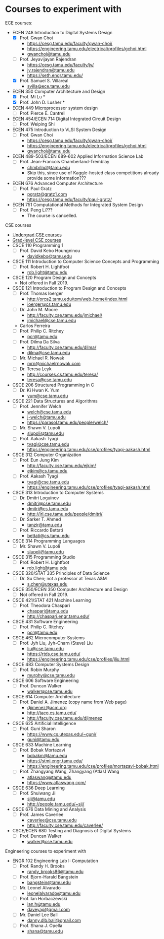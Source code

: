 #	Courses to experiment with


ECE courses:
+ ECEN 248 Introduction to Digital Systems Design
	- [x] Prof. Gwan Choi
		* https://cesg.tamu.edu/faculty/gwan-choi/
		* https://engineering.tamu.edu/electrical/profiles/gchoi.html
		* gwanchoi@tamu.edu
	- [ ] Prof. Jeyavijayan Rajendran
		* https://cesg.tamu.edu/faculty/jv/
		* jv.rajendran@tamu.edu
		* https://seth.engr.tamu.edu/
	- [x] Prof. Samuel S. Villareal
		* svilla@ece.tamu.edu
+ ECEN 350 Computer Architecture and Design
	- [x] Prof. Mi Lu
		* 
	- [x] Prof. John D. Lusher
		* 
+ ECEN 449 Microprocessor system design
	- [ ] Prof. Pierce E. Cantrell
+ ECEN 454/ECEN 714 Digital Integrated Circuit Design
	- [ ] Prof. Weiping Shi
+ ECEN 475 Introduction to VLSI System Design
	- [ ] Prof. Gwan Choi
		* https://cesg.tamu.edu/faculty/gwan-choi/
		* https://engineering.tamu.edu/electrical/profiles/gchoi.html
		* gwanchoi@tamu.edu
+ ECEN 489-503/ECEN 689-602 Applied Information Science Lab
	- [ ] Prof. Jean-Francois Chamberland-Tremblay
		* chmbrlnd@tamu.edu
		* Skip this, since use of Kaggle-hosted class competitions already provide some information???
+ ECEN 676 Advanced Computer Architecture
	- [ ] Prof. Paul Gratz
		* pgratz@gratz1.com
		* https://cesg.tamu.edu/faculty/paul-gratz/
+ ECEN 751 Computational Methods for Integrated System Design
	- [ ] Prof. Peng Li???
		* The course is cancelled.

CSE courses
+ [Undergrad CSE courses](https://catalog.tamu.edu/undergraduate/course-descriptions/csce/)
+ [Grad-level CSE courses](https://catalog.tamu.edu/graduate/course-descriptions/csce/)
+ CSCE 110 Programming 1
	- [ ] Prof. David Kebo Houngninou
		* davidkebo@tamu.edu
+ CSCE 111 Introduction to Computer Science Concepts and Programming
	- [ ] Prof. Robert H. Lightfoot
		* rob.light@tamu.edu
+ CSCE 120 Program Design and Concepts
	- Not offered in Fall 2019.
+ CSCE 121 Introduction to Program Design and Concepts
	- [ ] Prof. Thomas Ioerger
		* http://orca2.tamu.edu/tom/web_home/index.html
		* ioerger@cs.tamu.edu
	- [ ] Dr. John M. Moore
		* http://faculty.cse.tamu.edu/jmichael/
		* jmichael@cse.tamu.edu
	- Carlos Ferreira
	- [ ] Prof. Philip C. Ritchey
		* pcr@tamu.edu
	- [ ] Prof. Dilma Da Silva
		* http://faculty.cse.tamu.edu/dilma/
		* dilma@cse.tamu.edu
	- [ ] Mr. Michael R. Nowak
		* mrn@michaelrnowak.com
	- [ ] Dr. Teresa Leyk
		* http://courses.cs.tamu.edu/teresa/
		* teresa@cse.tamu.edu
+ CSCE 206 Structured Programming in C
	- [ ] Dr. Ki Hwan K. Yum
		* yum@cse.tamu.edu
+ CSCE 221 Data Structures and Algorithms
	- [ ] Prof. Jennifer Welch
		* welch@cse.tamu.edu
		* j-welch@tamu.edu
		* https://parasol.tamu.edu/people/welch/
	- [ ] Mr. Shawn V. Lupoli
		* slupoli@tamu.edu
	- [ ] Prof. Aakash Tyagi
		* tyagi@cse.tamu.edu
		* https://engineering.tamu.edu/cse/profiles/tyagi-aakash.html
+ CSCE 312 Computer Organization
	- [ ] Prof. Eun Jung Kim
		* http://faculty.cse.tamu.edu/ejkim/
		* ejkim@cs.tamu.edu
	- [ ] Prof. Aakash Tyagi
		* tyagi@cse.tamu.edu
		* https://engineering.tamu.edu/cse/profiles/tyagi-aakash.html
+ CSCE 313 Introduction to Computer Systems
	- [ ] Dr. Dmitri Loguinov
		* dmitri@cse.tamu.edu
		* dmitri@cs.tamu.edu
		* http://irl.cse.tamu.edu/people/dmitri/
	- [ ] Dr. Sarker T. Ahmed
		* tanzir@tamu.edu
	- [ ] Prof. Riccardo Bettati
		* bettati@cs.tamu.edu
+ CSCE 314 Programming Languages
	- [ ] Mr. Shawn V. Lupoli
		* slupoli@tamu.edu
+ CSCE 315 Programming Studio
	- [ ] Prof. Robert H. Lightfoot
		* rob.light@tamu.edu
+ CSCE 320/STAT 335 Principles of Data Science
	- [ ] Dr. Su Chen; not a professor at Texas A&M
		* s.chen@utexas.edu
+ CSCE 350/ECEN 350 Computer Architecture and Design
	- [ ] Not offered in Fall 2019.
+ CSCE 421/STAT 421 Machine Learning
	- [ ] Prof. Theodora Chaspari
		* chaspari@tamu.edu
		* http://chaspari.engr.tamu.edu/
+ CSCE 431 Software Engineering
	- [ ] Prof. Philip C. Ritchey
		* pcr@tamu.edu
+ CSCE 462 Microcomputer Systems
	- [ ] Prof. Jyh Liu, Jyh-Charn (Steve) Liu
		* liu@cse.tamu.edu
		* https://rtds.cse.tamu.edu/
		* https://engineering.tamu.edu/cse/profiles/jliu.html
+ CSCE 483 Computer Systems Design
	- [ ] Prof. Robin Murphy
		* murphy@cse.tamu.edu
+ CSCE 606 Software Engineering
	- [ ] Prof. Duncan Walker
		* walker@cse.tamu.edu
+ CSCE 614 Computer Architecture
	- [ ] Prof. Daniel A. Jimenez (copy name from Web page)
		* djimenez@acm.org
		* http://taco.cs.tamu.edu/
		* http://faculty.cse.tamu.edu/djimenez
+ CSCE 625 Artificial Intelligence
	- [ ] Prof. Guni Sharon
		* https://www.cs.utexas.edu/~guni/
		* guni@tamu.edu
+ CSCE 633 Machine Learning
	- [ ] Prof. Bobak Mortazavi
		* bobakm@tamu.edu
		* https://stmi.engr.tamu.edu/
		* https://engineering.tamu.edu/cse/profiles/mortazavi-bobak.html
	- [ ] Prof. Zhangyang Wang, Zhangyang (Atlas) Wang
		* atlaswang@tamu.edu
		* https://www.atlaswang.com/
+ CSCE 636 Deep Learning
	- [ ] Prof. Shuiwang Ji
		* sji@tamu.edu
		* http://people.tamu.edu/~sji/
+ CSCE 676 Data Mining and Analysis
	- [ ] Prof. James Caverlee
		* caverlee@cse.tamu.edu
		* http://faculty.cse.tamu.edu/caverlee/
+ CSCE/ECEN 680 Testing and Diagnosis of Digital Systems
	- [ ] Prof. Duncan Walker
		* walker@cse.tamu.edu









Engineering courses to experiment with
+ ENGR 102 Engineering Lab I: Computation
	- [ ] Prof. Randy H. Brooks
		* randy_brooks86@tamu.edu
	- [ ] Prof. Bjorn-Harald Bangstein
		* bangstein@tamu.edu
	- [ ] Mr. Leonel Alvarado
		* leonelalvarado@tamu.edu
	- [ ] Prof. Ian Horbaczewski
		* ian.h@tamu.edu
		* daveyag@gmail.com
	- [ ] Mr. Daniel Lee Ball
		* danny.dlb.ball@gmail.com
	- [ ] Prof. Shana J. Opella
		* shana@tamu.edu

